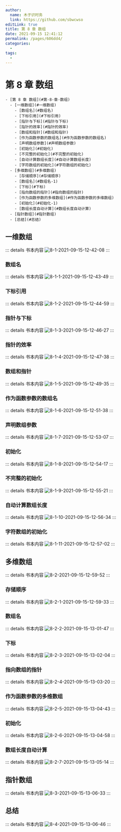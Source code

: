 ```yaml
---
author: 
  name: 木子识时务
  link: https://github.com/sbwcwso
editLink: true
title: 第 8 章 数组
date: 2021-09-15 12:41:12
permalink: /pages/606dd4/
categories: 
  - 
tags: 
  - 
---
```


# 第 8 章 数组

```markmap
- [第 8 章 数组](#第-8-章-数组)
  - [一维数组](#一维数组)
    - [数组名](#数组名)
    - [下标引用](#下标引用)
    - [指针与下标](#指针与下标)
    - [指针的效率](#指针的效率)
    - [数组和指针](#数组和指针)
    - [作为函数参数的数组名](#作为函数参数的数组名)
    - [声明数组参数](#声明数组参数)
    - [初始化](#初始化)
    - [不完整的初始化](#不完整的初始化)
    - [自动计算数组长度](#自动计算数组长度)
    - [字符数组的初始化](#字符数组的初始化)
  - [多维数组](#多维数组)
    - [存储顺序](#存储顺序)
    - [数组名](#数组名-1)
    - [下标](#下标)
    - [指向数组的指针](#指向数组的指针)
    - [作为函数参数的多维数组](#作为函数参数的多维数组)
    - [初始化](#初始化-1)
    - [数组长度自动计算](#数组长度自动计算)
  - [指针数组](#指针数组)
  - [总结](#总结)
```

## 一维数组

::: details 书本内容
![8-1-2021-09-15-12-42-08](https://cdn.jsdelivr.net/gh/sbwcwso/PicBed@master/8-1-2021-09-15-12-42-08.png)
:::

### 数组名

::: details 书本内容
![8-1-1-2021-09-15-12-43-49](https://cdn.jsdelivr.net/gh/sbwcwso/PicBed@master/8-1-1-2021-09-15-12-43-49.png)
:::

### 下标引用

::: details 书本内容
![8-1-2-2021-09-15-12-44-59](https://cdn.jsdelivr.net/gh/sbwcwso/PicBed@master/8-1-2-2021-09-15-12-44-59.png)
:::

### 指针与下标

::: details 书本内容
![8-1-3-2021-09-15-12-46-27](https://cdn.jsdelivr.net/gh/sbwcwso/PicBed@master/8-1-3-2021-09-15-12-46-27.png)
:::

### 指针的效率

::: details 书本内容
![8-1-4-2021-09-15-12-47-38](https://cdn.jsdelivr.net/gh/sbwcwso/PicBed@master/8-1-4-2021-09-15-12-47-38.png)
:::

### 数组和指针

::: details 书本内容
![8-1-5-2021-09-15-12-49-35](https://cdn.jsdelivr.net/gh/sbwcwso/PicBed@master/8-1-5-2021-09-15-12-49-35.png)
:::

### 作为函数参数的数组名

::: details 书本内容
![8-1-6-2021-09-15-12-51-38](https://cdn.jsdelivr.net/gh/sbwcwso/PicBed@master/8-1-6-2021-09-15-12-51-38.png)
:::

### 声明数组参数

::: details 书本内容
![8-1-7-2021-09-15-12-53-07](https://cdn.jsdelivr.net/gh/sbwcwso/PicBed@master/8-1-7-2021-09-15-12-53-07.png)
:::

### 初始化

::: details 书本内容
![8-1-8-2021-09-15-12-54-17](https://cdn.jsdelivr.net/gh/sbwcwso/PicBed@master/8-1-8-2021-09-15-12-54-17.png)
:::

### 不完整的初始化

::: details 书本内容
![8-1-9-2021-09-15-12-55-21](https://cdn.jsdelivr.net/gh/sbwcwso/PicBed@master/8-1-9-2021-09-15-12-55-21.png)
:::

### 自动计算数组长度

::: details 书本内容
![8-1-10-2021-09-15-12-56-34](https://cdn.jsdelivr.net/gh/sbwcwso/PicBed@master/8-1-10-2021-09-15-12-56-34.png)
:::

### 字符数组的初始化

::: details 书本内容
![8-1-11-2021-09-15-12-57-02](https://cdn.jsdelivr.net/gh/sbwcwso/PicBed@master/8-1-11-2021-09-15-12-57-02.png)
:::

## 多维数组

::: details 书本内容
![8-2-2021-09-15-12-59-52](https://cdn.jsdelivr.net/gh/sbwcwso/PicBed@master/8-2-2021-09-15-12-59-52.png)
:::

### 存储顺序

::: details 书本内容
![8-2-1-2021-09-15-12-59-33](https://cdn.jsdelivr.net/gh/sbwcwso/PicBed@master/8-2-1-2021-09-15-12-59-33.png)
:::

### 数组名

::: details 书本内容
![8-2-2-2021-09-15-13-01-47](https://cdn.jsdelivr.net/gh/sbwcwso/PicBed@master/8-2-2-2021-09-15-13-01-47.png)
:::

### 下标

::: details 书本内容
![8-2-3-2021-09-15-13-02-04](https://cdn.jsdelivr.net/gh/sbwcwso/PicBed@master/8-2-3-2021-09-15-13-02-04.png)
:::

### 指向数组的指针

::: details 书本内容
![8-2-4-2021-09-15-13-03-20](https://cdn.jsdelivr.net/gh/sbwcwso/PicBed@master/8-2-4-2021-09-15-13-03-20.png)
:::

### 作为函数参数的多维数组

::: details 书本内容
![8-2-5-2021-09-15-13-04-43](https://cdn.jsdelivr.net/gh/sbwcwso/PicBed@master/8-2-5-2021-09-15-13-04-43.png)
:::

### 初始化

::: details 书本内容
![8-2-6-2021-09-15-13-04-58](https://cdn.jsdelivr.net/gh/sbwcwso/PicBed@master/8-2-6-2021-09-15-13-04-58.png)
:::

### 数组长度自动计算

::: details 书本内容
![8-2-7-2021-09-15-13-05-14](https://cdn.jsdelivr.net/gh/sbwcwso/PicBed@master/8-2-7-2021-09-15-13-05-14.png)
:::

## 指针数组

::: details 书本内容
![8-3-2021-09-15-13-06-33](https://cdn.jsdelivr.net/gh/sbwcwso/PicBed@master/8-3-2021-09-15-13-06-33.png)
:::

## 总结

::: details 书本内容
![8-4-2021-09-15-13-06-46](https://cdn.jsdelivr.net/gh/sbwcwso/PicBed@master/8-4-2021-09-15-13-06-46.png)
:::
